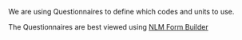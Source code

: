 
We are using Questionnaires to define which codes and units to use.

The Questionnaires are best viewed using [NLM Form Builder](https://formbuilder.nlm.nih.gov/)


